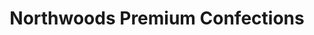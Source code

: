 ---
title: "Northwoods Premium Confections"
url: /beloit/northwoods-premium-confections/
shop: Süßwaren
---